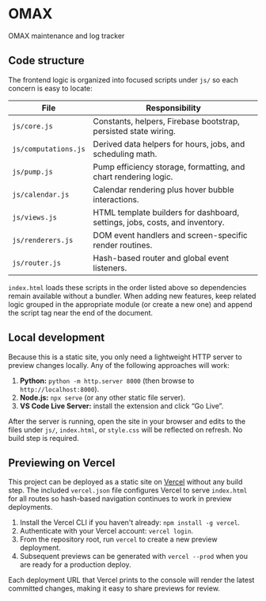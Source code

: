 # OMAX
OMAX maintenance and log tracker
  
## Code structure

The frontend logic is organized into focused scripts under `js/` so each concern is
easy to locate:

| File | Responsibility |
| --- | --- |
| `js/core.js` | Constants, helpers, Firebase bootstrap, persisted state wiring. |
| `js/computations.js` | Derived data helpers for hours, jobs, and scheduling math. |
| `js/pump.js` | Pump efficiency storage, formatting, and chart rendering logic. |
| `js/calendar.js` | Calendar rendering plus hover bubble interactions. |
| `js/views.js` | HTML template builders for dashboard, settings, jobs, costs, and inventory. |
| `js/renderers.js` | DOM event handlers and screen-specific render routines. |
| `js/router.js` | Hash-based router and global event listeners. |

`index.html` loads these scripts in the order listed above so dependencies remain
available without a bundler. When adding new features, keep related logic grouped in
the appropriate module (or create a new one) and append the script tag near the end
of the document.

## Local development

Because this is a static site, you only need a lightweight HTTP server to preview
changes locally. Any of the following approaches will work:

1. **Python:** `python -m http.server 8000` (then browse to `http://localhost:8000`).
2. **Node.js:** `npx serve` (or any other static file server).
3. **VS Code Live Server:** install the extension and click “Go Live”.

After the server is running, open the site in your browser and edits to the files
under `js/`, `index.html`, or `style.css` will be reflected on refresh. No build
step is required.

## Previewing on Vercel

This project can be deployed as a static site on [Vercel](https://vercel.com)
without any build step. The included `vercel.json` file configures Vercel to
serve `index.html` for all routes so hash-based navigation continues to work in
preview deployments.

1. Install the Vercel CLI if you haven't already: `npm install -g vercel`.
2. Authenticate with your Vercel account: `vercel login`.
3. From the repository root, run `vercel` to create a new preview deployment.
4. Subsequent previews can be generated with `vercel --prod` when you are ready
   for a production deploy.

Each deployment URL that Vercel prints to the console will render the latest
committed changes, making it easy to share previews for review.
